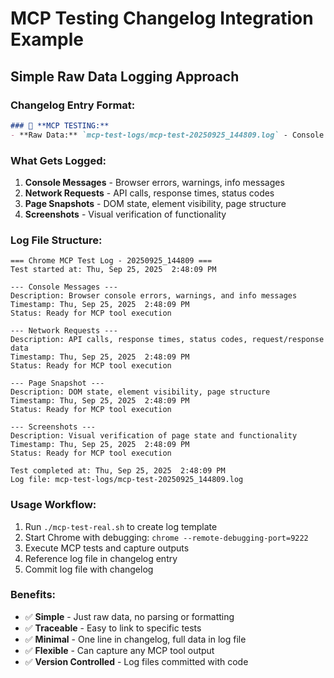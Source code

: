 # MCP Testing Changelog Integration Example

## Simple Raw Data Logging Approach

### **Changelog Entry Format:**
```markdown
### 🧪 **MCP TESTING:**
- **Raw Data:** `mcp-test-logs/mcp-test-20250925_144809.log` - Console messages, network requests, page snapshots
```

### **What Gets Logged:**
1. **Console Messages** - Browser errors, warnings, info messages
2. **Network Requests** - API calls, response times, status codes
3. **Page Snapshots** - DOM state, element visibility, page structure
4. **Screenshots** - Visual verification of functionality

### **Log File Structure:**
```
=== Chrome MCP Test Log - 20250925_144809 ===
Test started at: Thu, Sep 25, 2025  2:48:09 PM

--- Console Messages ---
Description: Browser console errors, warnings, and info messages
Timestamp: Thu, Sep 25, 2025  2:48:09 PM
Status: Ready for MCP tool execution

--- Network Requests ---
Description: API calls, response times, status codes, request/response data
Timestamp: Thu, Sep 25, 2025  2:48:09 PM
Status: Ready for MCP tool execution

--- Page Snapshot ---
Description: DOM state, element visibility, page structure
Timestamp: Thu, Sep 25, 2025  2:48:09 PM
Status: Ready for MCP tool execution

--- Screenshots ---
Description: Visual verification of page state and functionality
Timestamp: Thu, Sep 25, 2025  2:48:09 PM
Status: Ready for MCP tool execution

Test completed at: Thu, Sep 25, 2025  2:48:09 PM
Log file: mcp-test-logs/mcp-test-20250925_144809.log
```

### **Usage Workflow:**
1. Run `./mcp-test-real.sh` to create log template
2. Start Chrome with debugging: `chrome --remote-debugging-port=9222`
3. Execute MCP tests and capture outputs
4. Reference log file in changelog entry
5. Commit log file with changelog

### **Benefits:**
- ✅ **Simple** - Just raw data, no parsing or formatting
- ✅ **Traceable** - Easy to link to specific tests
- ✅ **Minimal** - One line in changelog, full data in log file
- ✅ **Flexible** - Can capture any MCP tool output
- ✅ **Version Controlled** - Log files committed with code
